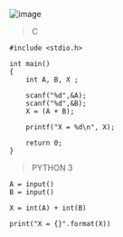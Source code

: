    ![image](https://github.com/lufffe/Beecrowd/assets/90646635/f60c7458-66df-439c-8907-28d7056a317a)

>C

    #include <stdio.h>

    int main() 
    {
        int A, B, X ;
        
        scanf("%d",&A); 
        scanf("%d",&B);
        X = (A + B);
        
        printf("X = %d\n", X);

        return 0;
    }


>PYTHON 3
    
    A = input()
    B = input()
    
    X = int(A) + int(B)
    
    print("X = {}".format(X))
